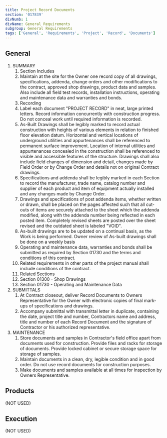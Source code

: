 ```yaml
---
title: Project Record Documents
section: '017839'
divNumb: 1
divName: General Requirements
subgroup: General Requirements
tags: ['General', 'Requirements', 'Project', 'Record', 'Documents']
---
```



## General

1. SUMMARY
   1. Section Includes
   1. Maintain at the site for the Owner one record copy of all drawings, specifications, addenda, change orders and other modifications to the contract, approved shop drawings, product data and samples. Also include all field test records, installation instructions, operating and maintenance data and warranties and bonds.
   1. Recording
   1. Label each document "PROJECT RECORD" in neat, large printed letters. Record information concurrently with construction progress. Do not conceal work until required information is recorded.
   1. As-Built Drawings shall be legibly marked to record actual construction with heights of various elements in relation to finished floor elevation datum. Horizontal and vertical locations of underground utilities and appurtenances shall be referenced to permanent surface improvement. Location of internal utilities and appurtenances concealed in the construction shall be referenced to visible and accessible features of the structure. Drawings shall also include field changes of dimension and detail, changes made by Field Order or by Change Order and details not on original Contract drawings.
   1. Specifications and addenda shall be legibly marked in each Section to record the manufacturer, trade name, catalog number and supplier of each product and item of equipment actually installed and any changes made by Change Order.
   1. Drawings and specifications of post addenda items, whether written or drawn, shall be placed on the pages affected such that all cut-outs of items are securely attached to the sheet which the addenda modified, along with the addenda number being reflected in each posted item. Completely revised sheets are posted over the sheet revised and the outdated sheet is labeled "VOID".
   1. As-built drawings are to be updated on a continual basis, as the Work is being performed. Owner review of As-built drawings shall be done on a weekly basis
   1. Operating and maintenance data, warranties and bonds shall be submitted as required by Section 01730 and the terms and conditions of this contract.
   1. Related requirements in other parts of the project manual shall include conditions of the contract.
   1. Related Sections
   1. Section 01300 - Shop Drawings
   1. Section 01730 - Operating and Maintenance Data
1. SUBMITTALS
   1. At Contract closeout, deliver Record Documents to Owners Representative for the Owner with electronic copies of final mark-ups of specifications and drawings.
   1. Accompany submittal with transmittal letter in duplicate, containing the date, project title and number, Contractors name and address, title and number of each Record Document and the signature of Contractor or his authorized representative.
1. MAINTENANCE
   1. Store documents and samples in Contractor's field office apart from documents used for construction. Provide files and racks for storage of documents. Provide locked cabinet or secure storage space for storage of samples.
   1. Maintain documents in a clean, dry, legible condition and in good order. Do not use record documents for construction purposes.
   1. Make documents and samples available at all times for inspection by Owners Representative.

## Products

(NOT USED)

## Execution

(NOT USED)
